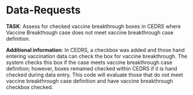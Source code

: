 # Data-Requests

**TASK**: Assess for checked vaccine breakthrough boxes in CEDRS where Vaccine Breakthough case does not meet vaccine breakthrough case definition. 

**Additional information**: In CEDRS, a checkbox was added and those hand entering vaccination data can check the box for vaccine breakthrough. The system checks this box if the case meets vaccine breakthrough case definition; however, boxes remained checked within CEDRS if it is hand checked during data entry.  This code will evaluate those that do not meet vaccine breakthrough case definition and have vaccine breakthrough checkbox checked.

